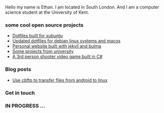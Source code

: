 Hello my name is Ethan. I am located in South London. And I am a computer science student at the University of Kent.

### some cool open source projects
- [Dotfiles built for xubuntu](https://github.com/ethull/dotfiles)
- [Updated dotfiles for debian linux systems and macos](https://github.com/ethull/multifiles)
- [Personal website built with jekyll and bulma](https://github.com/ethull/ethull.github.io)
- [Some projects from university](https://github.com/ethull/university)
- [A 3rd person shooter video game built in C#](https://github.com/ethull/AlienExterminator)

### Blog posts
- [Use cbftp to transfer files from android to linux](https://www.ethull.com/android-ftp.html)

### Get in touch


### IN PROGRESS ...

<!--
**ethull/ethull** is a ✨ _special_ ✨ repository because its `README.md` (this file) appears on your GitHub profile.

Here are some ideas to get you started:

- 🔭 I’m currently working on ...
- 🌱 I’m currently learning ...
- 👯 I’m looking to collaborate on ...
- 🤔 I’m looking for help with ...
- 💬 Ask me about ...
- 📫 How to reach me: ...
- 😄 Pronouns: ...
- ⚡ Fun fact: ...
-->
